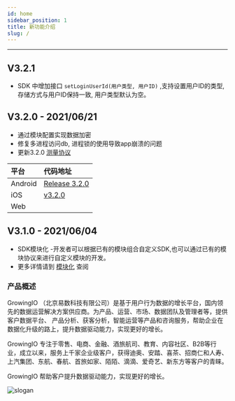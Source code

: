 ```yaml
---
id: home
sidebar_position: 1
title: 新功能介绍
slug: /
---
```


-----

## V3.2.1
* SDK 中增加接口 `setLoginUserId(用户类型, 用户ID)` ,支持设置用户ID的类型, 存储方式与用户ID保持一致, 用户类型默认为空。


## V3.2.0 - 2021/06/21  

* 通过模块配置实现数据加密
* 修复多进程访问db, 进程锁的使用导致app崩溃的问题
* 更新3.2.0 [测量协议](/docs/Measurement%20Protocol)

| 平台                       | 代码地址 |
| :-------------------------   | :------   |
| Android | [Release 3.2.0](https://github.com/growingio/growingio-sdk-android-autotracker/tree/1ebc2b4e85e8ceb248a8e79a5abb0ee8bda7dab4) | 
| iOS | [v3.2.0](https://github.com/growingio/growingio-sdk-ios-autotracker/tree/fafc165648834fc006d580aa932d4e8ea5f4a5af) |
| Web | |

## V3.1.0 - 2021/06/04

* SDK模块化 -开发者可以根据已有的模块组合自定义SDK,也可以通过已有的模块协议来进行自定义模块的开发。
* 更多详情请到 [模块化](/docs/) 查阅


### 产品概述

GrowingIO （北京易数科技有限公司）是基于用户行为数据的增长平台，国内领先的数据运营解决方案供应商。为产品、运营、市场、数据团队及管理者等，提供客户数据平台、  产品分析、获客分析，智能运营等产品和咨询服务，帮助企业在数据化升级的路上，提升数据驱动能力，实现更好的增长。

GrowingIO 专注于零售、电商、金融、酒旅航司、教育、内容社区、B2B等行业，成立以来，服务上千家企业级客户，获得迪奥、安踏、喜茶、招商仁和人寿、上汽集团、东航、春航、首旅如家、陌陌、滴滴、爱奇艺、新东方等客户的青睐。

GrowingIO 帮助客户提升数据驱动能力，实现更好的增长。

![slogan](https://docs.growingio.com/.gitbook/assets/-LGNxeGABUADKiTWTaEM-LIEN5IgjD_lm1zFG-YX-LIEN8O7RZ9ipiI48vpk45_4_conversion_1_.gif)

